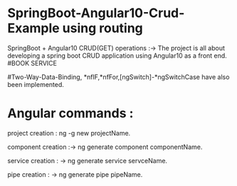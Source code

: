 # SpringBoot-Angular10-Crud-Example using routing

 SpringBoot + Angular10 CRUD(GET) operations :-> 
           The project is all about developing a spring boot CRUD application using Angular10 as a front end.
#BOOK SERVICE

#Two-Way-Data-Binding, *nfIF,*nfFor,[ngSwitch]-*ngSwitchCase have also been implemented.
# Angular commands :
 project creation : ng -g new projectName.

 component creation :-> ng generate component componentName.
 
 service creation : -> ng generate service servceName.
 
 pipe creation : -> ng generate pipe pipeName.
